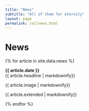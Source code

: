 ```yaml
---
title: "News"
subtitle: "All of them for eternity"
layout: page
permalink: /allnews.html
---
```


# News

{% for article in site.data.news %}
<p><b>{{ article.date }}</b> <br line-height="120%"> 
  {{ article.headline | markdownify}} <br line-height="120%"> 

  {{ article.image | markdownify}} <br line-height="120%">

  {{ article.extended | markdownify}}</p>
{% endfor %}
